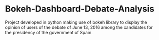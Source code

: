 # Bokeh-Dashboard-Debate-Analysis
Project developed in python making use of bokeh library to display the opinion of users of the debate of June 13, 2016 among the candidates for the presidency of the government of Spain.
